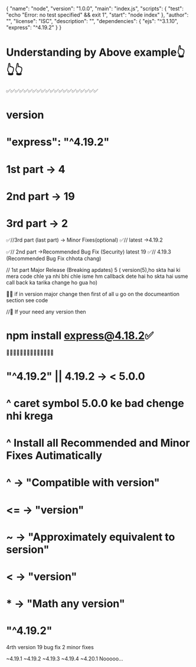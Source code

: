 {
  "name": "node",
  "version": "1.0.0",
  "main": "index.js",
  "scripts": {
    "test": "echo \"Error: no test specified\" && exit 1",
    "start": "node index"
  },
  "author": "",
  "license": "ISC",
  "description": "",
  "dependencies": {
    "ejs": "^3.1.10",
    "express": "^4.19.2"
  }
}


# Understanding by Above example👆👆👆

✅✅✅✅✅✅✅✅✅✅✅✅✅✅✅✅✅✅✅✅✅ 

# version
# "express": "^4.19.2"
# 1st part -> 4
# 2nd part -> 19
# 3rd part -> 2

✅//3rd part (last part) -> Minor Fixes(optional)
✅// latest ->4.19.2

✅// 2nd part ->Recommended Bug Fix (Security)
latest 19
✅// 4.19.3 (Recommended Bug Fix chhota chang)


// 1st part
Major Release
(Breaking apdates)
5
( version(5),ho skta hai ki mera code chle ya nhi bhi chle isme hm callback dete hai ho skta hai usme call back ka tarika change ho gua ho)


🐦‍🔥 if in version major change then first of all u go on the documeantion section see code 



//🎯 If your need any version then 
# npm install express@4.18.2✅ 


🎯🎯🎯🎯🎯🎯🎯🎯🎯🎯🎯🎯🎯🎯
# "^4.19.2"  || 4.19.2 -> < 5.0.0



# ^   caret symbol 5.0.0 ke bad  chenge  nhi krega
# ^   Install all Recommended and Minor Fixes Autimatically



# ^    ->  "Compatible with version"
# <=   ->  "version"
# ~    ->  "Approximately equivalent to sersion"
# <    ->  "version"
# *    ->  "Math any version"

# "^4.19.2"
4rth version 19 bug fix 2 minor fixes

~4.19.1
~4.19.2
~4.19.3
~4.19.4
~4.20.1  Nooooo...